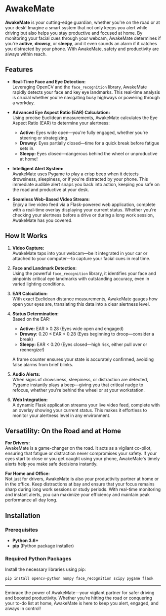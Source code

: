 # AwakeMate

**AwakeMate** is your cutting-edge guardian, whether you're on the road or at your desk! Imagine a smart system that not only keeps you alert while driving but also helps you stay productive and focused at home. By monitoring your facial cues through your webcam, AwakeMate determines if you're **active**, **drowsy**, or **sleepy**, and it even sounds an alarm if it catches you distracted by your phone. With AwakeMate, safety and productivity are always within reach.

## Features

- **Real-Time Face and Eye Detection:**  
  Leveraging OpenCV and the `face_recognition` library, AwakeMate rapidly detects your face and key eye landmarks. This real-time analysis is crucial whether you're navigating busy highways or powering through a workday.

- **Advanced Eye Aspect Ratio (EAR) Calculation:**  
  Using precise Euclidean measurements, AwakeMate calculates the Eye Aspect Ratio (EAR) to determine your alertness:
  - **Active:** Eyes wide open—you're fully engaged, whether you're steering or strategizing.
  - **Drowsy:** Eyes partially closed—time for a quick break before fatigue sets in.
  - **Sleepy:** Eyes closed—dangerous behind the wheel or unproductive at home!

- **Intelligent Alert System:**  
  AwakeMate uses Pygame to play a crisp beep when it detects drowsiness, sleepiness, or if you're distracted by your phone. This immediate audible alert snaps you back into action, keeping you safe on the road and productive at your desk.

- **Seamless Web-Based Video Stream:**  
  Enjoy a live video feed via a Flask-powered web application, complete with a real-time overlay displaying your current status. Whether you're checking your alertness before a drive or during a long work session, AwakeMate has you covered.

## How It Works

1. **Video Capture:**  
   AwakeMate taps into your webcam—be it integrated in your car or attached to your computer—to capture your facial cues in real time.

2. **Face and Landmark Detection:**  
   Using the powerful `face_recognition` library, it identifies your face and pinpoints critical eye landmarks with outstanding accuracy, even in varied lighting conditions.

3. **EAR Calculation:**  
   With exact Euclidean distance measurements, AwakeMate gauges how open your eyes are, translating this data into a clear alertness level.

4. **Status Determination:**  
   Based on the EAR:
   - **Active:** EAR ≥ 0.28 (Eyes wide open and engaged)
   - **Drowsy:** 0.20 ≤ EAR < 0.28 (Eyes beginning to droop—consider a break)
   - **Sleepy:** EAR < 0.20 (Eyes closed—high risk, either pull over or reenergize!)
   
   A frame counter ensures your state is accurately confirmed, avoiding false alarms from brief blinks.

5. **Audio Alerts:**  
   When signs of drowsiness, sleepiness, or distraction are detected, Pygame instantly plays a beep—giving you that critical nudge to refocus, whether you're behind the wheel or at your workstation.

6. **Web Integration:**  
   A dynamic Flask application streams your live video feed, complete with an overlay showing your current status. This makes it effortless to monitor your alertness level in any environment.

## Versatility: On the Road and at Home

**For Drivers:**  
AwakeMate is a game-changer on the road. It acts as a vigilant co-pilot, ensuring that fatigue or distraction never compromises your safety. If your eyes start to close or you get caught using your phone, AwakeMate's timely alerts help you make safe decisions instantly.

**For Home and Office:**  
Not just for drivers, AwakeMate is also your productivity partner at home or in the office. Keep distractions at bay and ensure that your focus remains sharp during long work sessions or study periods. With real-time monitoring and instant alerts, you can maximize your efficiency and maintain peak performance all day long.

## Installation

### Prerequisites

- **Python 3.6+**
- **pip** (Python package installer)

### Required Python Packages

Install the necessary libraries using pip:

```bash
pip install opencv-python numpy face_recognition scipy pygame flask
```

---

Embrace the power of AwakeMate—your vigilant partner for safer driving and boosted productivity. Whether you're hitting the road or conquering your to-do list at home, AwakeMate is here to keep you alert, engaged, and always in control!
